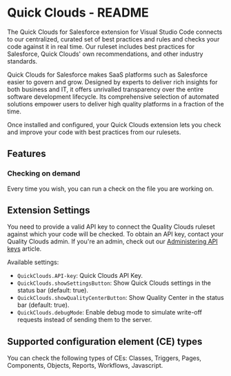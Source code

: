 # Quick Clouds - README

The Quick Clouds for Salesforce extension for Visual Studio Code connects to our centralized, curated set of best practices and rules and checks your code against it in real time.
Our ruleset includes best practices for Salesforce, Quick Clouds' own recommendations, and other industry standards.

Quick Clouds for Salesforce makes SaaS platforms such as Salesforce easier to govern and grow.
Designed by experts to deliver rich insights for both business and IT, it offers unrivalled transparency over the entire software development lifecycle.
Its comprehensive selection of automated solutions empower users to deliver high quality platforms in a fraction of the time.

Once installed and configured, your Quick Clouds extension lets you check and improve your code with best practices from our rulesets.

## Features

### Checking on demand
Every time you wish, you can run a check on the file you are working on.


## Extension Settings

You need to provide a valid API key to connect the Quality Clouds ruleset against which your code will be checked.
To obtain an API key, contact your Quality Clouds admin.
If you're an admin, check out our [Administering API keys](https://docs.qualityclouds.com/display/QCD/Administering+API+keys) article.

Available settings:

- `QuickClouds.API-key`: Quick Clouds API Key.
- `QuickClouds.showSettingsButton`: Show Quick Clouds settings in the status bar (default: true).
- `QuickClouds.showQualityCenterButton`: Show Quality Center in the status bar (default: true).
- `QuickClouds.debugMode`: Enable debug mode to simulate write-off requests instead of sending them to the server.

## Supported configuration element (CE) types
You can check the following types of CEs: Classes, Triggers, Pages, Components, Objects, Reports, Workflows, Javascript.
